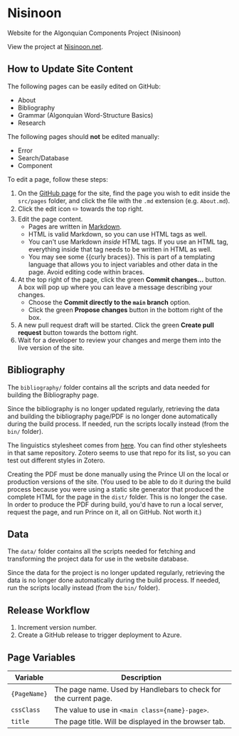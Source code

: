 # Nisinoon

Website for the Algonquian Components Project (Nisinoon)

View the project at [Nisinoon.net](https://nisinoon.net).

## How to Update Site Content

The following pages can be easily edited on GitHub:

- About
- Bibliography
- Grammar (Algonquian Word-Structure Basics)
- Research

The following pages should **not** be edited manually:

- Error
- Search/Database
- Component

To edit a page, follow these steps:

1. On the [GitHub page](https://github.com/dwhieb/Nisinoon) for the site, find the page you wish to edit inside the `src/pages` folder, and click the file with the `.md` extension (e.g. `About.md`).
2. Click the edit icon ✏️ towards the top right.
3. Edit the page content.
   - Pages are written in [Markdown](https://docs.github.com/en/get-started/writing-on-github/getting-started-with-writing-and-formatting-on-github/basic-writing-and-formatting-syntax).
   - HTML is valid Markdown, so you can use HTML tags as well.
   - You can't use Markdown *inside* HTML tags. If you use an HTML tag, everything inside that tag needs to be written in HTML as well.
   - You may see some {{curly braces}}. This is part of a templating language that allows you to inject variables and other data in the page. Avoid editing code within braces.
4. At the top right of the page, click the green **Commit changes...** button. A box will pop up where you can leave a message describing your changes.
   - Choose the **Commit directly to the `main` branch** option.
   - Click the green **Propose changes** button in the bottom right of the box.
5. A new pull request draft will be started. Click the green **Create pull request** button towards the bottom right.
6. Wait for a developer to review your changes and merge them into the live version of the site.

## Bibliography

The `bibliography/` folder contains all the scripts and data needed for building the Bibliography page.

Since the bibliography is no longer updated regularly, retrieving the data and building the bibliography page/PDF is no longer done automatically during the build process. If needed, run the scripts locally instead (from the `bin/` folder).

The linguistics stylesheet comes from [here](https://github.com/citation-style-language/styles/blob/master/generic-style-rules-for-linguistics.csl). You can find other stylesheets in that same repository. Zotero seems to use that repo for its list, so you can test out different styles in Zotero.

Creating the PDF must be done manually using the Prince UI on the local or production versions of the site. (You used to be able to do it during the build process because you were using a static site generator that produced the complete HTML for the page in the `dist/` folder. This is no longer the case. In order to produce the PDF during build, you'd have to run a local server, request the page, and run Prince on it, all on GitHub. Not worth it.)

## Data

The `data/` folder contains all the scripts needed for fetching and transforming the project data for use in the website database.

Since the data for the project is no longer updated regularly, retrieving the data is no longer done automatically during the build process. If needed, run the scripts locally instead (from the `bin/` folder).

## Release Workflow

1. Increment version number.
2. Create a GitHub release to trigger deployment to Azure.

## Page Variables

| Variable     | Description                                                      |
| ------------ | ---------------------------------------------------------------- |
| `{PageName}` | The page name. Used by Handlebars to check for the current page. |
| `cssClass`   | The value to use in `<main class={name}-page>`.                  |
| `title`      | The page title. Will be displayed in the browser tab.            |

